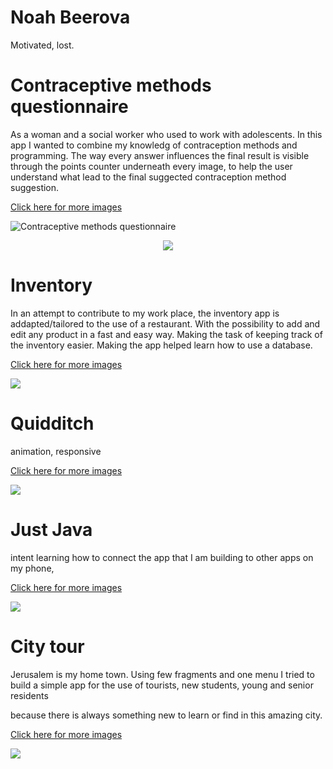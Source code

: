 # Noah Beerova
Motivated, lost.


Contraceptive methods questionnaire
=======================================
As a woman and a social worker who used to work with adolescents.
In this app I wanted to combine my knowledg of contraception methods and programming.
The way every answer influences the final result is visible through the points counter underneath every image,
to help the user understand what lead to the final suggected contraception method suggestion.

[Click here for more images](bcquizGallery)

<p align="center">

![Contraceptive methods questionnaire](images/BCquiz1.PNG)
</p>

<p align="center">

  <img src=images/BCquiz1.PNG>

</p>


Inventory
=========
In an attempt to contribute to my work place, 
the inventory app is addapted/tailored to the use of a restaurant.
With the possibility to add and edit any product in a fast and easy way.
Making the task of keeping track of the inventory easier.
Making the app helped learn how to use a database.
 
[Click here for more images](InventoryGallery)

![](images/Inventory1.PNG)

Quidditch
=========
animation, responsive

[Click here for more images](QuidditchGallery)

![](images/Quidditch1.PNG)


Just Java
=========
intent
learning how to connect the app that I am building to other apps on my phone,

[Click here for more images](JustJavaGallery)

![](images/JustJava1.PNG)

City tour
=========
Jerusalem is my home town.
Using few fragments and one menu I tried to build a simple app for the use of tourists, new students,
young and senior residents

because there is always something new to learn or find in this amazing city.


[Click here for more images](CityTourGallery)

![](images/CityTour1.PNG)

